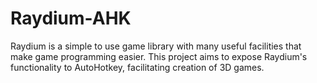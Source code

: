 Raydium-AHK
===========
Raydium is a simple to use game library with many useful facilities that make game programming easier. This project aims to expose Raydium's functionality to AutoHotkey, facilitating creation of 3D games.



